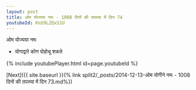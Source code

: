 ```yaml
---
layout: post
title: ओम योज्यया नमः - 1008 दिनों की तपस्या में दिन 74
youtubeId: KnS9LZQxS1U
---
```

 
 
 ओम योज्यया नमः  
 
 -  योगाद्वारे कोण पोहोचू शकते 
 
  
 
  
 
 
 
 
 
 


{% include youtubePlayer.html id=page.youtubeId %}
 
[Next]({{ site.baseurl }}{% link  split2/_posts/2014-12-13-ओम योगीने नमः - 1008 दिनों की तपस्या में दिन 73.md%})
 
